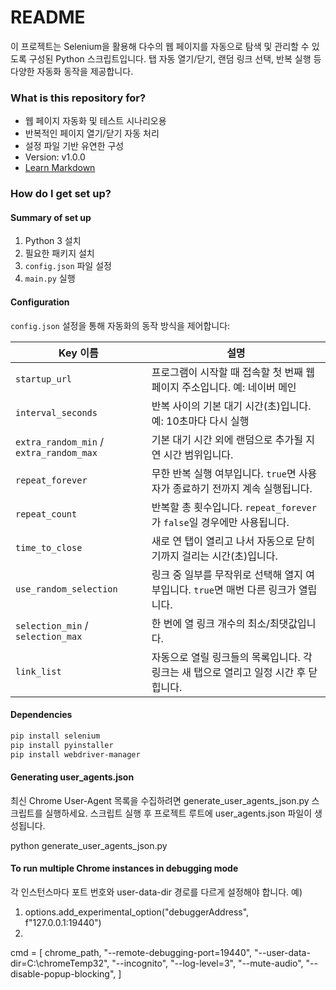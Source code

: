 # README #

이 프로젝트는 Selenium을 활용해 다수의 웹 페이지를 자동으로 탐색 및 관리할 수 있도록 구성된 Python 스크립트입니다. 탭 자동 열기/닫기, 랜덤 링크 선택, 반복 실행 등 다양한 자동화 동작을 제공합니다.

### What is this repository for? ###

* 웹 페이지 자동화 및 테스트 시나리오용
* 반복적인 페이지 열기/닫기 자동 처리
* 설정 파일 기반 유연한 구성
* Version: v1.0.0
* [Learn Markdown](https://bitbucket.org/tutorials/markdowndemo)

### How do I get set up? ###

#### Summary of set up

1. Python 3 설치
2. 필요한 패키지 설치
3. `config.json` 파일 설정
4. `main.py` 실행

#### Configuration

`config.json` 설정을 통해 자동화의 동작 방식을 제어합니다:

| Key 이름               | 설명 |
|------------------------|------|
| `startup_url`          | 프로그램이 시작할 때 접속할 첫 번째 웹페이지 주소입니다. 예: 네이버 메인 |
| `interval_seconds`     | 반복 사이의 기본 대기 시간(초)입니다. 예: 10초마다 다시 실행 |
| `extra_random_min` / `extra_random_max` | 기본 대기 시간 외에 랜덤으로 추가될 지연 시간 범위입니다. |
| `repeat_forever`       | 무한 반복 실행 여부입니다. `true`면 사용자가 종료하기 전까지 계속 실행됩니다. |
| `repeat_count`         | 반복할 총 횟수입니다. `repeat_forever`가 `false`일 경우에만 사용됩니다.
| `time_to_close`        | 새로 연 탭이 열리고 나서 자동으로 닫히기까지 걸리는 시간(초)입니다. |
| `use_random_selection`| 링크 중 일부를 무작위로 선택해 열지 여부입니다. `true`면 매번 다른 링크가 열립니다. |
| `selection_min` / `selection_max` | 한 번에 열 링크 개수의 최소/최댓값입니다. |
| `link_list`            | 자동으로 열릴 링크들의 목록입니다. 각 링크는 새 탭으로 열리고 일정 시간 후 닫힙니다. |


#### Dependencies

```bash
pip install selenium
pip install pyinstaller
pip install webdriver-manager
```

#### Generating user_agents.json
최신 Chrome User-Agent 목록을 수집하려면 generate_user_agents_json.py 스크립트를 실행하세요.
스크립트 실행 후 프로젝트 루트에 user_agents.json 파일이 생성됩니다.

python generate_user_agents_json.py

#### To run multiple Chrome instances in debugging mode
각 인스턴스마다 포트 번호와 user-data-dir 경로를 다르게 설정해야 합니다.
예)
1. options.add_experimental_option("debuggerAddress", f"127.0.0.1:19440")
2. 
cmd = [
    chrome_path,
    "--remote-debugging-port=19440",
    "--user-data-dir=C:\\chromeTemp32",
    "--incognito",
    "--log-level=3",
    "--mute-audio",
    "--disable-popup-blocking",
]